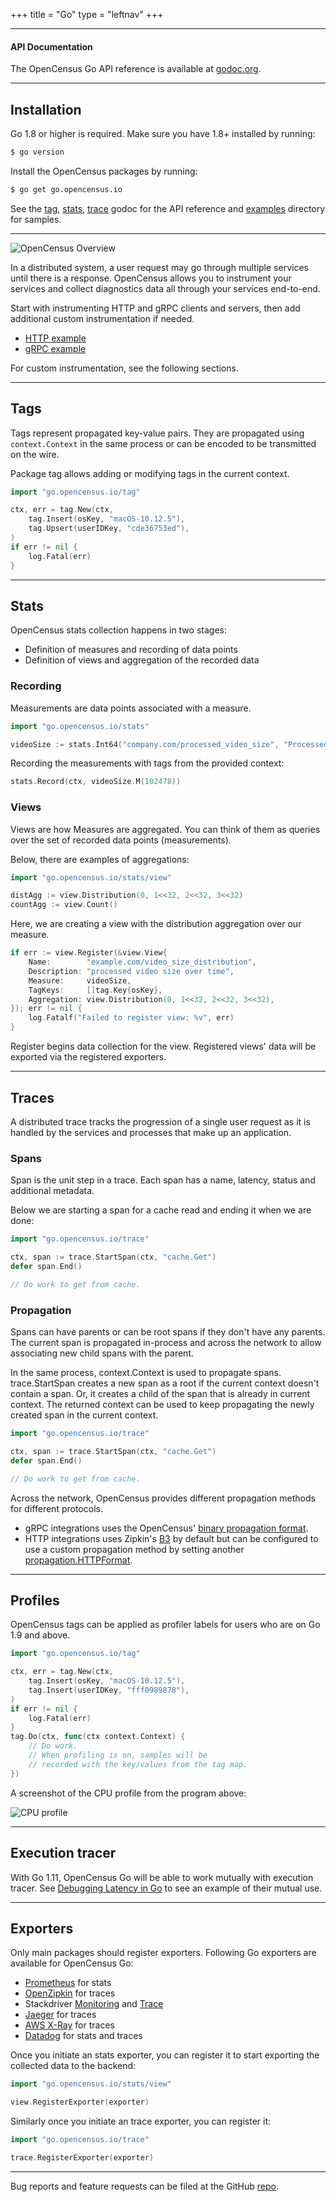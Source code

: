 +++
title = "Go"
type = "leftnav"
+++


---

#### API Documentation

The OpenCensus Go API reference is available at [godoc.org](https://godoc.org/go.opencensus.io).

---

## Installation


Go 1.8 or higher is required. Make sure you have 1.8+ installed by running:

```bash
$ go version
```  

Install the OpenCensus packages by running:

```bash
$ go get go.opencensus.io
```

See the [tag](https://godoc.org/go.opencensus.io/tag), [stats](https://godoc.org/go.opencensus.io/stats), [trace](https://godoc.org/go.opencensus.io/trace) godoc for the API reference and [examples](https://github.com/census-instrumentation/opencensus-go/tree/master/examples) directory for samples.  

---

![OpenCensus Overview](https://i.imgur.com/cf4ElHE.jpg)

In a distributed system, a user request may go through multiple services until there is a response. OpenCensus allows you to instrument your services and collect diagnostics data all through your services end-to-end.

Start with instrumenting HTTP and gRPC clients and servers, then add additional custom instrumentation if needed.

* [HTTP example](https://github.com/census-instrumentation/opencensus-go/tree/master/examples/http)
* [gRPC example](https://github.com/census-instrumentation/opencensus-go/tree/master/examples/grpc)

For custom instrumentation, see the following sections.

---

## Tags

Tags represent propagated key-value pairs. They are propagated using `context.Context`
in the same process or can be encoded to be transmitted on the wire.

Package tag allows adding or modifying tags in the current context.

```go
import "go.opencensus.io/tag"

ctx, err = tag.New(ctx,
	tag.Insert(osKey, "macOS-10.12.5"),
	tag.Upsert(userIDKey, "cde36753ed"),
)
if err != nil {
	log.Fatal(err)
}
```

---

## Stats

OpenCensus stats collection happens in two stages:

* Definition of measures and recording of data points
* Definition of views and aggregation of the recorded data

### Recording

Measurements are data points associated with a measure.

```go
import "go.opencensus.io/stats"

videoSize := stats.Int64("company.com/processed_video_size", "Processed video size", "KB")
```

Recording the measurements with tags from the provided context:

```go
stats.Record(ctx, videoSize.M(102478))
```

### Views

Views are how Measures are aggregated. You can think of them as queries over the
set of recorded data points (measurements).

Below, there are examples of aggregations:

```go
import "go.opencensus.io/stats/view"

distAgg := view.Distribution(0, 1<<32, 2<<32, 3<<32)
countAgg := view.Count()
```

Here, we are creating a view with the distribution aggregation over our measure.

```go
if err := view.Register(&view.View{
	Name:        "example.com/video_size_distribution",
	Description: "processed video size over time",
	Measure:     videoSize,
	TagKeys:     []tag.Key{osKey},
	Aggregation: view.Distribution(0, 1<<32, 2<<32, 3<<32),
}); err != nil {
	log.Fatalf("Failed to register view: %v", err)
}
```

Register begins data collection for the view. Registered views' data will be
exported via the registered exporters.

---

## Traces

A distributed trace tracks the progression of a single user request as
it is handled by the services and processes that make up an application.

### Spans

Span is the unit step in a trace. Each span has a name, latency, status and
additional metadata.

Below we are starting a span for a cache read and ending it
when we are done:

```go
import "go.opencensus.io/trace"

ctx, span := trace.StartSpan(ctx, "cache.Get")
defer span.End()

// Do work to get from cache.
```

### Propagation

Spans can have parents or can be root spans if they don't have any parents.
The current span is propagated in-process and across the network to allow associating
new child spans with the parent.

In the same process, context.Context is used to propagate spans.
trace.StartSpan creates a new span as a root if the current context
doesn't contain a span. Or, it creates a child of the span that is
already in current context. The returned context can be used to keep
propagating the newly created span in the current context.

```go
import "go.opencensus.io/trace"

ctx, span := trace.StartSpan(ctx, "cache.Get")
defer span.End()

// Do work to get from cache.
```

Across the network, OpenCensus provides different propagation
methods for different protocols.

* gRPC integrations uses the OpenCensus' [binary propagation format](https://godoc.org/go.opencensus.io/trace/propagation).
* HTTP integrations uses Zipkin's [B3](https://github.com/openzipkin/b3-propagation)
  by default but can be configured to use a custom propagation method by setting another
  [propagation.HTTPFormat](https://godoc.org/go.opencensus.io/trace/propagation#HTTPFormat).

---

## Profiles

OpenCensus tags can be applied as profiler labels
for users who are on Go 1.9 and above.

```go
import "go.opencensus.io/tag"

ctx, err = tag.New(ctx,
	tag.Insert(osKey, "macOS-10.12.5"),
	tag.Insert(userIDKey, "fff0989878"),
)
if err != nil {
	log.Fatal(err)
}
tag.Do(ctx, func(ctx context.Context) {
	// Do work.
	// When profiling is on, samples will be
	// recorded with the key/values from the tag map.
})
```

A screenshot of the CPU profile from the program above:

![CPU profile](https://i.imgur.com/jBKjlkw.png)

---

## Execution tracer

With Go 1.11, OpenCensus Go will be able to work mutually 
with execution tracer. See [Debugging Latency in Go](https://medium.com/observability/debugging-latency-in-go-1-11-9f97a7910d68)
to see an example of their mutual use.

---

## Exporters

Only main packages should register exporters.
Following Go exporters are available for OpenCensus Go:

* [Prometheus][exporter-prom] for stats
* [OpenZipkin][exporter-zipkin] for traces
* Stackdriver [Monitoring][exporter-stackdriver] and [Trace][exporter-stackdriver]
* [Jaeger][exporter-jaeger] for traces
* [AWS X-Ray][exporter-xray] for traces
* [Datadog][exporter-datadog] for stats and traces

Once you initiate an stats exporter, you can register it
to start exporting the collected data to the backend:

```go
import "go.opencensus.io/stats/view"

view.RegisterExporter(exporter)
```

Similarly once you initiate an trace exporter, you can register it:

```go
import "go.opencensus.io/trace"

trace.RegisterExporter(exporter)
```

---


Bug reports and feature requests can be filed at the GitHub [repo](https://github.com/census-instrumentation/opencensus-go).

[exporter-prom]: https://godoc.org/go.opencensus.io/exporter/prometheus
[exporter-stackdriver]: https://godoc.org/contrib.go.opencensus.io/exporter/stackdriver
[exporter-zipkin]: https://godoc.org/go.opencensus.io/exporter/zipkin
[exporter-jaeger]: https://godoc.org/go.opencensus.io/exporter/jaeger
[exporter-xray]: https://github.com/census-instrumentation/opencensus-go-exporter-aws
[exporter-datadog]: https://github.com/DataDog/opencensus-go-exporter-datadog
